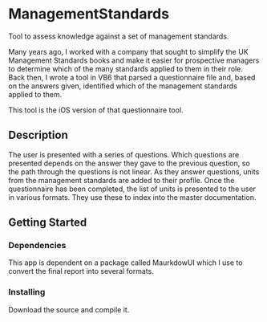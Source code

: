 # ManagementStandards
Tool to assess knowledge against a set of management standards.

Many years ago, I worked with a company that sought to simplify the UK Management Standards books and make it easier for prospective managers to determine which of the many standards applied to them in their role. Back then, I wrote a tool in VB6 that parsed a questionnaire file and, based on the answers given, identified which of the management standards applied to them.

This tool is the iOS version of that questionnaire tool. 

## Description

The user is presented with a series of questions. Which questions are presented depends on the answer they gave to the previous question, so the path through the questions is not linear. As they answer questions, units from the management standards are added to their profile. Once the questionnaire has been completed, the list of units is presented to the user in various formats. They use these to index into the master documentation.

## Getting Started

### Dependencies

This app is dependent on a package called MaurkdowUI which I use to convert the final report into several formats.

### Installing

Download the source and compile it. 


